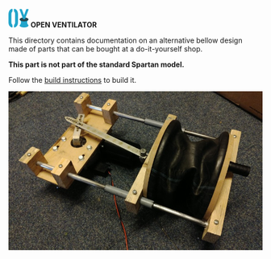 ![](../../images/OpenVentilatorLogoSmall.png) **OPEN VENTILATOR**

This directory contains documentation on an alternative bellow design made of parts that can be bought at a do-it-yourself shop.

**This part is not part of the standard Spartan model.**

Follow the [build instructions](Instructions.md) to build it.

![](images/Assembled.jpg)